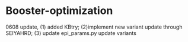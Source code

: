 # Booster-optimization

0608 update, (1) added KBtry; (2)implement new variant update through SEIYAHRD; (3) update epi_params.py update variants
